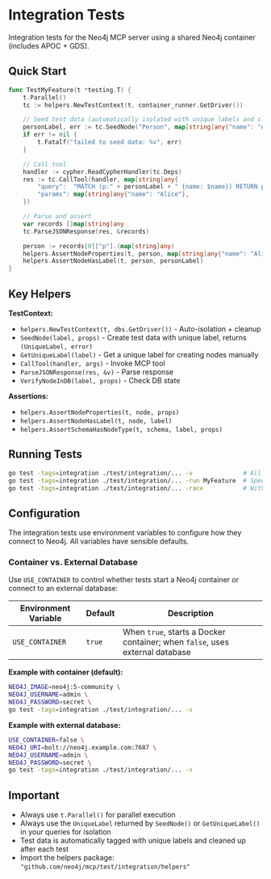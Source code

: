 # Integration Tests

Integration tests for the Neo4j MCP server using a shared Neo4j container (includes APOC + GDS).

## Quick Start

```go
func TestMyFeature(t *testing.T) {
    t.Parallel()
    tc := helpers.NewTestContext(t, container_runner.GetDriver())

    // Seed test data (automatically isolated with unique labels and cleaned up)
    personLabel, err := tc.SeedNode("Person", map[string]any{"name": "Alice"})
    if err != nil {
        t.Fatalf("failed to seed data: %v", err)
    }

    // Call tool
    handler := cypher.ReadCypherHandler(tc.Deps)
    res := tc.CallTool(handler, map[string]any{
        "query":  "MATCH (p:" + personLabel + " {name: $name}) RETURN p",
        "params": map[string]any{"name": "Alice"},
    })

    // Parse and assert
    var records []map[string]any
    tc.ParseJSONResponse(res, &records)

    person := records[0]["p"].(map[string]any)
    helpers.AssertNodeProperties(t, person, map[string]any{"name": "Alice"})
    helpers.AssertNodeHasLabel(t, person, personLabel)
}
```

## Key Helpers

**TestContext:**

- `helpers.NewTestContext(t, dbs.GetDriver())` - Auto-isolation + cleanup
- `SeedNode(label, props)` - Create test data with unique label, returns `(UniqueLabel, error)`
- `GetUniqueLabel(label)` - Get a unique label for creating nodes manually
- `CallTool(handler, args)` - Invoke MCP tool
- `ParseJSONResponse(res, &v)` - Parse response
- `VerifyNodeInDB(label, props)` - Check DB state

**Assertions:**

- `helpers.AssertNodeProperties(t, node, props)`
- `helpers.AssertNodeHasLabel(t, node, label)`
- `helpers.AssertSchemaHasNodeType(t, schema, label, props)`

## Running Tests

```bash
go test -tags=integration ./test/integration/... -v              # All tests
go test -tags=integration ./test/integration/... -run MyFeature  # Specific test
go test -tags=integration ./test/integration/... -race           # With race detection
```

## Configuration

The integration tests use environment variables to configure how they connect to Neo4j. All variables have sensible defaults.

### Container vs. External Database

Use `USE_CONTAINER` to control whether tests start a Neo4j container or connect to an external database:

| Environment Variable | Default | Description                                                                  |
| -------------------- | ------- | ---------------------------------------------------------------------------- |
| `USE_CONTAINER`      | `true`  | When `true`, starts a Docker container; when `false`, uses external database |

**Example with container (default):**

```bash
NEO4J_IMAGE=neo4j:5-community \
NEO4J_USERNAME=admin \
NEO4J_PASSWORD=secret \
go test -tags=integration ./test/integration/... -v
```

**Example with external database:**

```bash
USE_CONTAINER=false \
NEO4J_URI=bolt://neo4j.example.com:7687 \
NEO4J_USERNAME=admin \
NEO4J_PASSWORD=secret \
go test -tags=integration ./test/integration/... -v
```

## Important

- Always use `t.Parallel()` for parallel execution
- Always use the `UniqueLabel` returned by `SeedNode()` or `GetUniqueLabel()` in your queries for isolation
- Test data is automatically tagged with unique labels and cleaned up after each test
- Import the helpers package: `"github.com/neo4j/mcp/test/integration/helpers"`
